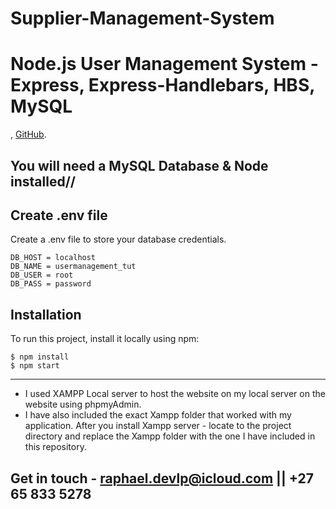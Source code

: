 ﻿# Supplier-Management-System
# Node.js User Management System - Express, Express-Handlebars, HBS, MySQL


,
[GitHub](https://github.com/Raphael-devlpr).

##  You will need a MySQL Database & Node installed//


## Create .env file
Create a .env file to store your database credentials.

```
DB_HOST = localhost
DB_NAME = usermanagement_tut
DB_USER = root
DB_PASS = password
```

## Installation
To run this project, install it locally using npm:

```
$ npm install
$ npm start
```
---------------------------------------------------------------------------------------
* I used XAMPP Local server to host the website on my local server on the website using phpmyAdmin. 
* I have also included the exact Xampp folder that worked with my application. After you install Xampp server - locate to the project directory and replace the Xampp folder with the one I have included in this repository. 

## Get in touch - raphael.devlp@icloud.com || +27 65 833 5278


